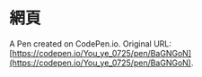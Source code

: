 # 網頁

A Pen created on CodePen.io. Original URL: [https://codepen.io/You_ye_0725/pen/BaGNGoN](https://codepen.io/You_ye_0725/pen/BaGNGoN).

